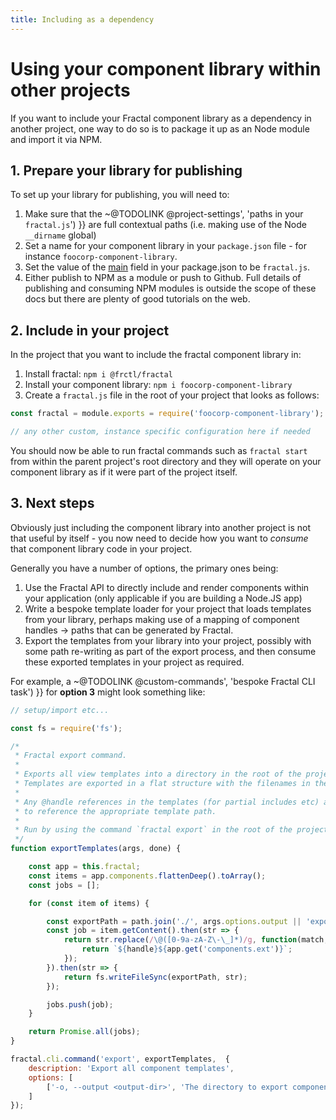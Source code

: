 ```yaml
---
title: Including as a dependency
---
```


# Using your component library within other projects

If you want to include your Fractal component library as a dependency in another project, one way to do so is to package it up as an Node module and import it via NPM.

## 1. Prepare your library for publishing

To set up your library for publishing, you will need to:

1. Make sure that the ~@TODOLINK @project-settings', 'paths in your `fractal.js`') }} are full contextual paths (i.e. making use of the Node `__dirname` global)
2. Set a name for your component library in your `package.json` file - for instance `foocorp-component-library`.
2. Set the value of the [main](https://docs.npmjs.com/files/package.json#main) field in your package.json to be `fractal.js`.
3. Either publish to NPM as a module or push to Github. Full details of publishing and consuming NPM modules is outside the scope of these docs but there are plenty of good tutorials on the web.

## 2. Include in your project

In the project that you want to include the fractal component library in:

1. Install fractal: `npm i @frctl/fractal`
2. Install your component library: `npm i foocorp-component-library`
3. Create a `fractal.js` file in the root of your project that looks as follows:

```js
const fractal = module.exports = require('foocorp-component-library');

// any other custom, instance specific configuration here if needed
```

You should now be able to run fractal commands such as `fractal start` from within the parent project's root directory and they will operate on your component library as if it were part of the project itself.

## 3. Next steps

Obviously just including the component library into another project is not that useful by itself - you now need to decide how you want to _consume_ that component library code in your project.

Generally you have a number of options, the primary ones being:

1. Use the Fractal API to directly include and render components within your application (only applicable if you are building a Node.JS app)
2. Write a bespoke template loader for your project that loads templates from your library, perhaps making use of a mapping of component handles -> paths that can be generated by Fractal.
3. Export the templates from your library into your project, possibly with some path re-writing as part of the export process, and then consume these exported templates in your project as required.

For example, a ~@TODOLINK @custom-commands', 'bespoke Fractal CLI task') }} for **option 3** might look something like:

```js
// setup/import etc...

const fs = require('fs');

/*
 * Fractal export command.
 *
 * Exports all view templates into a directory in the root of the project.
 * Templates are exported in a flat structure with the filenames in the format of {handle}.{ext}
 *
 * Any @handle references in the templates (for partial includes etc) are re-written
 * to reference the appropriate template path.
 *
 * Run by using the command `fractal export` in the root of the project directory.
 */
function exportTemplates(args, done) {

    const app = this.fractal;
    const items = app.components.flattenDeep().toArray();
    const jobs = [];

    for (const item of items) {

        const exportPath = path.join('./', args.options.output || 'exported', `${item.alias || item.handle}${app.get('components.ext')}`);
        const job = item.getContent().then(str => {
            return str.replace(/\@([0-9a-zA-Z\-\_]*)/g, function(match, handle){
                return `${handle}${app.get('components.ext')}`;
            });
        }).then(str => {
            return fs.writeFileSync(exportPath, str);
        });

        jobs.push(job);
    }

    return Promise.all(jobs);
}

fractal.cli.command('export', exportTemplates,  {
    description: 'Export all component templates',
    options: [
        ['-o, --output <output-dir>', 'The directory to export components into, relative to the CWD.'],
    ]
});

```
